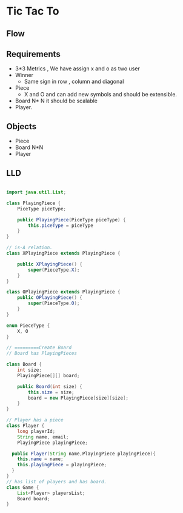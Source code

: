 # Tic Tac To 


## Flow 


## Requirements
- 3*3 Metrics , We have assign x and o as two user 
- Winner 
  - Same sign in row , column and diagonal
- Piece
  - X and O and can add new symbols and should be extensible.
- Board N* N it should be scalable 
- Player. 

## Objects 
- Piece 
- Board N*N 
- Player 

## LLD

```java

import java.util.List;

class PlayingPiece {
    PiceType piceType;

    public PlayingPiece(PiceType piceType) {
        this.piceType = piceType
    }
}

// is-A relation.
class XPlayingPiece extends PlayingPiece {

    public XPlayingPiece() {
        super(PieceType.X);
    }
}

class OPlayingPiece extends PlayingPiece {
    public OPlayingPiece() {
        super(PieceType.O);
    }
}

enum PieceType {
    X, O
}

// =========Create Board 
// Board has PlayingPieces 

class Board {
    int size;
    PlayingPiece[][] board;

    public Board(int size) {
        this.size = size;
        board = new PlayingPiece[size][size];
    }
}

// Player has a piece
class Player {
    long playerId;
    String name, email;
    PlayingPiece playingPiece;

  public Player(String name,PlayingPiece playingPiece){
    this.name = name;
    this.playingPiece = playingPiece;
  }
}
// has list of players and has board.
class Game {
    List<Player> playersList;
    Board board;
}



```
